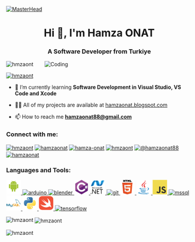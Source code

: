 [![MasterHead]([https://blogger.googleusercontent.com/img/b/R29vZ2xl/AVvXsEjd04WCLp6_AbWx1WNRkc99p4aD60OoWkOJ7DLVvc7zjAaSHHeJ28bRkvfE47t6vF003g7-fnJjxMYYGOYXesgQASSGgOtXxVJB3YWvLfpCm9uwium9MZDiaFgWPxbqMM1VRpVmZyeiis1dnfz48cosiH2AdVNZClqO6fVOqWrzzX2Z-AUi7mrK_OFEjg/w640-h480/b624bdbed3d49d15d3bf67c54a9a4732bf239581.gif]())](https://hamzaonat.blogspot.com)
<h1 align="center">Hi 👋, I'm Hamza ONAT</h1>
<h3 align="center">A Software Developer from Turkiye</h3>
<img align="right" alt="Coding" width="400" src="https://intermittentmechanism.files.wordpress.com/2020/04/chase.gif?w=382&h=229"

<p align="left"> <img src="https://komarev.com/ghpvc/?username=hmzaont&label=Profile%20views&color=0e75b6&style=flat" alt="hmzaont" /> </p>

<p align="left"> <a href="https://twitter.com/hmzaont" target="blank"><img src="https://img.shields.io/twitter/follow/hmzaont?logo=twitter&style=for-the-badge" alt="hmzaont" /></a> </p>

- 🌱 I’m currently learning **Software Development in Visual Studio, VS Code and Xcode**

- 👨‍💻 All of my projects are available at [hamzaonat.blogspot.com](hamzaonat.blogspot.com)

- 📫 How to reach me **hamzaonat88@gmail.com**

<h3 align="left">Connect with me:</h3>
<p align="left">
<a href="https://twitter.com/hmzaont" target="blank"><img align="center" src="https://raw.githubusercontent.com/rahuldkjain/github-profile-readme-generator/master/src/images/icons/Social/twitter.svg" alt="hmzaont" height="30" width="40" /></a>
<a href="https://linkedin.com/in/hamzaonat" target="blank"><img align="center" src="https://raw.githubusercontent.com/rahuldkjain/github-profile-readme-generator/master/src/images/icons/Social/linked-in-alt.svg" alt="hamzaonat" height="30" width="40" /></a>
<a href="https://stackoverflow.com/users/hamza-onat" target="blank"><img align="center" src="https://raw.githubusercontent.com/rahuldkjain/github-profile-readme-generator/master/src/images/icons/Social/stack-overflow.svg" alt="hamza-onat" height="30" width="40" /></a>
<a href="https://instagram.com/hmzaont" target="blank"><img align="center" src="https://raw.githubusercontent.com/rahuldkjain/github-profile-readme-generator/master/src/images/icons/Social/instagram.svg" alt="hmzaont" height="30" width="40" /></a>
<a href="https://medium.com/@hamzaonat88" target="blank"><img align="center" src="https://raw.githubusercontent.com/rahuldkjain/github-profile-readme-generator/master/src/images/icons/Social/medium.svg" alt="@hamzaonat88" height="30" width="40" /></a>
<a href="https://www.youtube.com/c/hamzaonat" target="blank"><img align="center" src="https://raw.githubusercontent.com/rahuldkjain/github-profile-readme-generator/master/src/images/icons/Social/youtube.svg" alt="hamzaonat" height="30" width="40" /></a>
</p>

<h3 align="left">Languages and Tools:</h3>
<p align="left"> <a href="https://developer.android.com" target="_blank" rel="noreferrer"> <img src="https://raw.githubusercontent.com/devicons/devicon/master/icons/android/android-original-wordmark.svg" alt="android" width="40" height="40"/> </a> <a href="https://www.arduino.cc/" target="_blank" rel="noreferrer"> <img src="https://cdn.worldvectorlogo.com/logos/arduino-1.svg" alt="arduino" width="40" height="40"/> </a> <a href="https://www.blender.org/" target="_blank" rel="noreferrer"> <img src="https://download.blender.org/branding/community/blender_community_badge_white.svg" alt="blender" width="40" height="40"/> </a> <a href="https://www.w3schools.com/cs/" target="_blank" rel="noreferrer"> <img src="https://raw.githubusercontent.com/devicons/devicon/master/icons/csharp/csharp-original.svg" alt="csharp" width="40" height="40"/> </a> <a href="https://dotnet.microsoft.com/" target="_blank" rel="noreferrer"> <img src="https://raw.githubusercontent.com/devicons/devicon/master/icons/dot-net/dot-net-original-wordmark.svg" alt="dotnet" width="40" height="40"/> </a> <a href="https://git-scm.com/" target="_blank" rel="noreferrer"> <img src="https://www.vectorlogo.zone/logos/git-scm/git-scm-icon.svg" alt="git" width="40" height="40"/> </a> <a href="https://www.w3.org/html/" target="_blank" rel="noreferrer"> <img src="https://raw.githubusercontent.com/devicons/devicon/master/icons/html5/html5-original-wordmark.svg" alt="html5" width="40" height="40"/> </a> <a href="https://www.java.com" target="_blank" rel="noreferrer"> <img src="https://raw.githubusercontent.com/devicons/devicon/master/icons/java/java-original.svg" alt="java" width="40" height="40"/> </a> <a href="https://developer.mozilla.org/en-US/docs/Web/JavaScript" target="_blank" rel="noreferrer"> <img src="https://raw.githubusercontent.com/devicons/devicon/master/icons/javascript/javascript-original.svg" alt="javascript" width="40" height="40"/> </a> <a href="https://www.microsoft.com/en-us/sql-server" target="_blank" rel="noreferrer"> <img src="https://www.svgrepo.com/show/303229/microsoft-sql-server-logo.svg" alt="mssql" width="40" height="40"/> </a> <a href="https://www.mysql.com/" target="_blank" rel="noreferrer"> <img src="https://raw.githubusercontent.com/devicons/devicon/master/icons/mysql/mysql-original-wordmark.svg" alt="mysql" width="40" height="40"/> </a> <a href="https://www.python.org" target="_blank" rel="noreferrer"> <img src="https://raw.githubusercontent.com/devicons/devicon/master/icons/python/python-original.svg" alt="python" width="40" height="40"/> </a> <a href="https://developer.apple.com/swift/" target="_blank" rel="noreferrer"> <img src="https://raw.githubusercontent.com/devicons/devicon/master/icons/swift/swift-original.svg" alt="swift" width="40" height="40"/> </a> <a href="https://www.tensorflow.org" target="_blank" rel="noreferrer"> <img src="https://www.vectorlogo.zone/logos/tensorflow/tensorflow-icon.svg" alt="tensorflow" width="40" height="40"/> </a> </p>

<p><img align="left" src="https://github-readme-stats.vercel.app/api/top-langs?username=hmzaont&show_icons=true&locale=en&layout=compact" alt="hmzaont" /></p>

<p>&nbsp;<img align="center" src="https://github-readme-stats.vercel.app/api?username=hmzaont&show_icons=true&locale=en" alt="hmzaont" /></p>

<p><img align="center" src="https://github-readme-streak-stats.herokuapp.com/?user=hmzaont&" alt="hmzaont" /></p>
